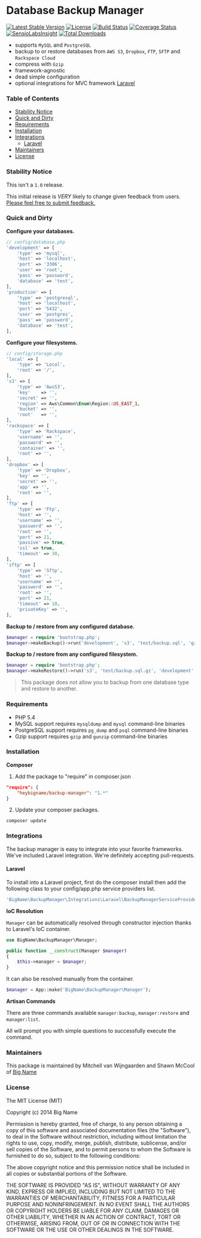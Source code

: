 # Database Backup Manager

[![Latest Stable Version](https://poser.pugx.org/heybigname/backup-manager/version.png)](https://packagist.org/packages/heybigname/backup-manager)
[![License](https://poser.pugx.org/heybigname/backup-manager/license.png)](https://packagist.org/packages/heybigname/backup-manager)
[![Build Status](https://travis-ci.org/heybigname/backup-manager.svg?branch=master)](https://travis-ci.org/heybigname/backup-manager)
[![Coverage Status](https://coveralls.io/repos/heybigname/backup-manager/badge.png?branch=master)](https://coveralls.io/r/heybigname/backup-manager?branch=master)
[![SensioLabsInsight](https://insight.sensiolabs.com/projects/5e507053-58d7-4cff-b757-4202b021f9b0/mini.png)](https://insight.sensiolabs.com/projects/5e507053-58d7-4cff-b757-4202b021f9b0)
[![Total Downloads](https://poser.pugx.org/heybigname/backup-manager/downloads.png)](https://packagist.org/packages/heybigname/backup-manager)

- supports `MySQL` and `PostgreSQL`
- backup to or restore databases from `AWS S3`, `Dropbox`, `FTP`, `SFTP` and `Rackspace Cloud`
- compress with `Gzip`
- framework-agnostic
- dead simple configuration
- optional integrations for MVC framework [Laravel](http://laravel.com)

### Table of Contents

- [Stability Notice](#stability-notice)
- [Quick and Dirty](#quick-and-dirty)
- [Requirements](#requirements)
- [Installation](#installation)
- [Integrations](#integrations)
    - [Laravel](#laravel)
- [Maintainers](#maintainers)
- [License](#license)

### Stability Notice

This isn't a `1.0` release.

This initial release is _VERY_ likely to change given feedback from users. [Please feel free to submit feedback.](https://github.com/heybigname/backup-manager/issues/new)

### Quick and Dirty

**Configure your databases.**

```php
// config/database.php
'development' => [
    'type' => 'mysql',
    'host' => 'localhost',
    'port' => '3306',
    'user' => 'root',
    'pass' => 'password',
    'database' => 'test',
],
'production' => [
    'type' => 'postgresql',
    'host' => 'localhost',
    'port' => '5432',
    'user' => 'postgres',
    'pass' => 'password',
    'database' => 'test',
],
```

**Configure your filesystems.**

```php
// config/storage.php
'local' => [
    'type' => 'Local',
    'root' => '/',
],
's3' => [
    'type' => 'AwsS3',
    'key'    => '',
    'secret' => '',
    'region' => Aws\Common\Enum\Region::US_EAST_1,
    'bucket' => '',
    'root'   => '',
],
'rackspace' => [
    'type' => 'Rackspace',
    'username' => '',
    'password' => '',
    'container' => '',
    'root' => '',
],
'dropbox' => [
    'type' => 'Dropbox',
    'key' => '',
    'secret' => '',
    'app' => '',
    'root' => '',
],
'ftp' => [
    'type' => 'Ftp',
    'host' => '',
    'username' => '',
    'password' => '',
    'root' => '',
    'port' => 21,
    'passive' => true,
    'ssl' => true,
    'timeout' => 30,
],
'sftp' => [
    'type' => 'Sftp',
    'host' => '',
    'username' => '',
    'password' => '',
    'root' => '',
    'port' => 21,
    'timeout' => 10,
    'privateKey' => '',
],
```

**Backup to / restore from any configured database.**

```php
$manager = require 'bootstrap.php';
$manager->makeBackup()->run('development', 's3', 'test/backup.sql', 'gzip');
```

**Backup to / restore from any configured filesystem.**

```php
$manager = require 'bootstrap.php';
$manager->makeRestore()->run('s3', 'test/backup.sql.gz', 'development', 'gzip');
```

> This package does not allow you to backup from one database type and restore to another.

### Requirements

- PHP 5.4
- MySQL support requires `mysqldump` and `mysql` command-line binaries
- PostgreSQL support requires `pg_dump` and `psql` command-line binaries
- Gzip support requires `gzip` and `gunzip` command-line binaries

### Installation

**Composer**

1. Add the package to "require" in composer.json

```JSON
"require": {
    "heybigname/backup-manager": "1.*"
}
```

2. Update your composer packages.

`composer update`

### Integrations

The backup manager is easy to integrate into your favorite frameworks. We've included Laravel integration. We're definitely accepting pull-requests.

#### Laravel

To install into a Laravel project, first do the composer install then add the following class to your config/app.php service providers list.

```php
'BigName\BackupManager\Integrations\Laravel\BackupManagerServiceProvider',
```

**IoC Resolution**

`Manager` can be automatically resolved through constructor injection thanks to Laravel's IoC container.

```php
use BigName\BackupManager\Manager;

public function __construct(Manager $manager)
{
    $this->manager = $manager;
}
```

It can also be resolved manually from the container.

```php
$manager = App::make('BigName\BackupManager\Manager');
```

**Artisan Commands**

There are three commands available `manager:backup`, `manager:restore` and `manager:list`.

All will prompt you with simple questions to successfully execute the command.

### Maintainers

This package is maintained by Mitchell van Wijngaarden and Shawn McCool of [Big Name](http://heybigname.com)

### License

The MIT License (MIT)

Copyright (c) 2014 Big Name

Permission is hereby granted, free of charge, to any person obtaining a copy
of this software and associated documentation files (the "Software"), to deal
in the Software without restriction, including without limitation the rights
to use, copy, modify, merge, publish, distribute, sublicense, and/or sell
copies of the Software, and to permit persons to whom the Software is
furnished to do so, subject to the following conditions:

The above copyright notice and this permission notice shall be included in
all copies or substantial portions of the Software.

THE SOFTWARE IS PROVIDED "AS IS", WITHOUT WARRANTY OF ANY KIND, EXPRESS OR
IMPLIED, INCLUDING BUT NOT LIMITED TO THE WARRANTIES OF MERCHANTABILITY,
FITNESS FOR A PARTICULAR PURPOSE AND NONINFRINGEMENT. IN NO EVENT SHALL THE
AUTHORS OR COPYRIGHT HOLDERS BE LIABLE FOR ANY CLAIM, DAMAGES OR OTHER
LIABILITY, WHETHER IN AN ACTION OF CONTRACT, TORT OR OTHERWISE, ARISING FROM,
OUT OF OR IN CONNECTION WITH THE SOFTWARE OR THE USE OR OTHER DEALINGS IN
THE SOFTWARE.
